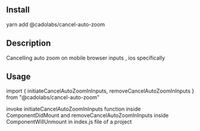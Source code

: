 ## Install

yarn add @cadolabs/cancel-auto-zoom

## Description 

Cancelling auto zoom on mobile browser inputs , ios specifically 

## Usage

import { initiateCancelAutoZoomInInputs, removeCancelAutoZoomInInputs } from "@cadolabs/cancel-auto-zoom"

invoke initiateCancelAutoZoomInInputs function inside ComponentDidMount and removeCancelAutoZoomInInputs inside ComponentWillUnmount in index.js file of a project 
